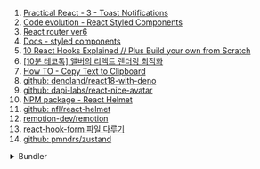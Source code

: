1. [Practical React - 3 - Toast Notifications](https://youtu.be/nX_xDBR_gqo)
1. [Code evolution - React Styled Components](https://www.youtube.com/playlist?list=PLC3y8-rFHvwgu-G08-7ovbN9EyhF_cltM)
1. [React router ver6](https://reactrouter.com/docs/en/v6/getting-started/tutorial)
1. [Docs - styled components](https://styled-components.com/)
1. [10 React Hooks Explained // Plus Build your own from Scratch](https://youtu.be/TNhaISOUy6Q)
1. [[10분 테코톡] 앨버의 리액트 렌더링 최적화](https://youtu.be/1YAWshEGU6g)
1. [How TO - Copy Text to Clipboard](https://www.w3schools.com/howto/howto_js_copy_clipboard.asp)
1. [github: denoland/react18-with-deno](https://github.com/denoland/react18-with-deno)
1. [github: dapi-labs/react-nice-avatar](https://github.com/dapi-labs/react-nice-avatar)
1. [NPM package - React Helmet](https://www.npmjs.com/package/react-helmet)
1. [github: nfl/react-helmet](https://github.com/nfl/react-helmet)
1. [remotion-dev/remotion](https://github.com/remotion-dev/remotion)
1. [react-hook-form 파일 다루기](https://velog.io/@alsghk9701/react-hook-form-%ED%8C%8C%EC%9D%BC-%EB%8B%A4%EB%A3%A8%EA%B8%B0)
1. [github: pmndrs/zustand](https://github.com/pmndrs/zustand)

<details>
<summary>Bundler</summary>

1. [YT - learn webpack course](https://youtube.com/playlist?list=PLblA84xge2_zwxh3XJqy6UVxS60YdusY8)
</details>
